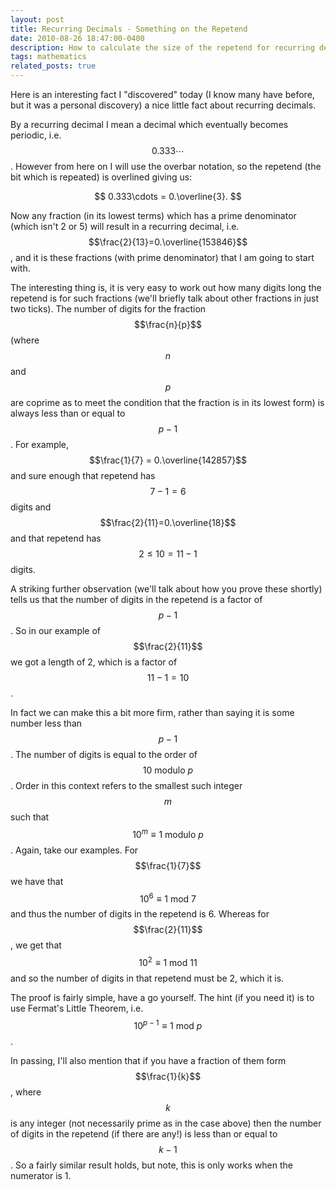 ```yaml
---
layout: post
title: Recurring Decimals - Something on the Repetend
date: 2010-08-26 18:47:00-0400
description: How to calculate the size of the repetend for recurring decimals
tags: mathematics
related_posts: true
---
```


Here is an interesting fact I "discovered" today (I know many have before, but it was a personal discovery) a nice little fact about recurring decimals.

By a recurring decimal I mean a decimal which eventually becomes periodic, i.e. $$0.333\cdots$$. However from here on I will use the overbar notation, so the repetend (the bit which is repeated) is overlined giving us:

$$
0.333\cdots = 0.\overline{3}.
$$

Now any fraction (in its lowest terms) which has a prime denominator (which isn't 2 or 5) will result in a recurring decimal, i.e. $$\frac{2}{13}=0.\overline{153846}$$, and it is these fractions (with prime denominator) that I am going to start with.

The interesting thing is, it is very easy to work out how many digits long the repetend is for such fractions (we'll briefly talk about other fractions in just two ticks). The number of digits for the fraction $$\frac{n}{p}$$ (where $$n$$ and $$p$$ are coprime as to meet the condition that the fraction is in its lowest form) is always less than or equal to $$p-1$$. For example, $$\frac{1}{7} = 0.\overline{142857}$$ and sure enough that repetend has $$7-1=6$$ digits and $$\frac{2}{11}=0.\overline{18}$$ and that repetend has $$2\le 10=11-1$$ digits.

A striking further observation (we'll talk about how you prove these shortly) tells us that the number of digits in the repetend is a factor of $$p-1$$. So in our example of $$\frac{2}{11}$$ we got a length of 2, which is a factor of $$11-1=10$$.

In fact we can make this a bit more firm, rather than saying it is some number less than $$p-1$$. The number of digits is equal to the order of $$10\mbox{ modulo } p$$. Order in this context refers to the smallest such integer $$m$$ such that $$10^m \equiv 1\mbox{ modulo } p$$. Again, take our examples. For $$\frac{1}{7}$$ we have that $$10^6 \equiv 1 \mbox{ mod } 7$$ and thus the number of digits in the repetend is 6. Whereas for $$\frac{2}{11}$$, we get that $$10^2 \equiv 1 \mbox{ mod } 11$$ and so the number of digits in that repetend must be 2, which it is.

The proof is fairly simple, have a go yourself. The hint (if you need it) is to use Fermat's Little Theorem, i.e. $$10^{p-1}\equiv 1\mbox{ mod } p$$.

In passing, I'll also mention that if you have a fraction of them form $$\frac{1}{k}$$, where $$k$$ is any integer (not necessarily prime as in the case above) then the number of digits in the repetend (if there are any!) is less than or equal to $$k-1$$. So a fairly similar result holds, but note, this is only works when the numerator is 1.
